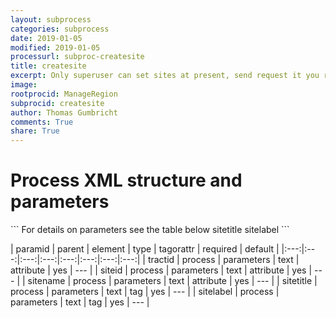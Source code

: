 ```yaml
---
layout: subprocess
categories: subprocess
date: 2019-01-05
modified: 2019-01-05
processurl: subproc-createsite
title: createsite
excerpt: Only superuser can set sites at present, send request it you really need a new default region category
image: 
rootprocid: ManageRegion
subprocid: createsite
author: Thomas Gumbricht
comments: True
share: True
---
```


<h1 class='foot-description'>Process XML structure and parameters</h1>
```
For details on parameters see the table below
<?xml version="1.0" ?>
<process>
  <!--Generated from python-->
  <userproj plotid="yourplotid" projectid="yourprojectid" siteid="yoursiteid" system="systemid" tractid="yourtractid" userid="youruserid"/>
  <period endday="DD" endmonth="MM" endyear="YYYY" seasonendday="DD" seasonendmonth="MM" seasonstartday="DD" seasonstartmonth="MM" startday="DD" startmonth="MM" startyear="YYYY" timestep="timestep"/>
  <parameters siteid="txtstring" sitename="txtstring" tractid="txtstring">
    <sitetitle>sitetitle</sitetitle>
    <sitelabel>sitelabel</sitelabel>
  </parameters>
</process>
```

| paramid | parent | element | type | tagorattr | required | default |
|:---:|:---:|:---:|:---:|:---:|:---:|:---:|:---:|
| tractid | process | parameters | text | attribute | yes | --- |
| siteid | process | parameters | text | attribute | yes | --- |
| sitename | process | parameters | text | attribute | yes | --- |
| sitetitle | process | parameters | text | tag | yes | --- |
| sitelabel | process | parameters | text | tag | yes | --- |
